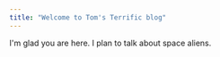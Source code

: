 ```yaml
---
title: "Welcome to Tom's Terrific blog"
---
```


I'm glad you are here. I plan to talk about space aliens.

